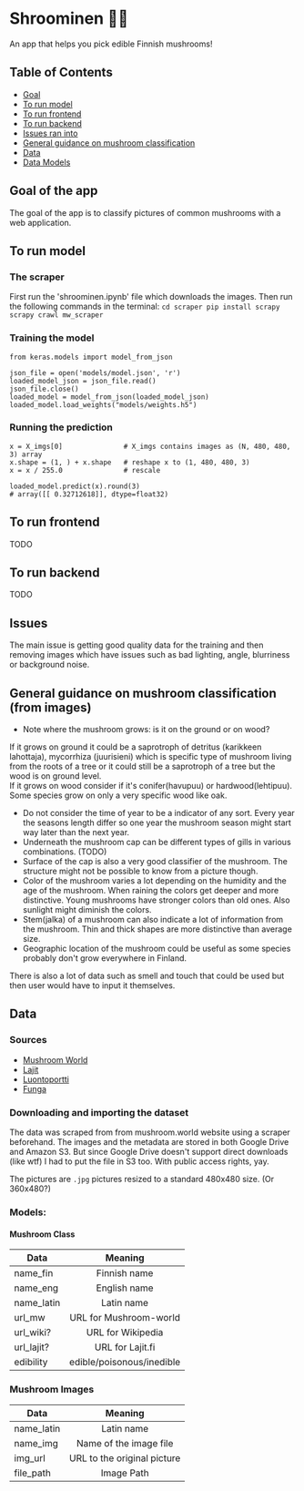 # Shroominen :mushroom::mushroom:

An app that helps you pick edible Finnish mushrooms! <Files coming soon>


## Table of Contents
* [Goal](#goal)
* [To run model](#modelrun)
* [To run frontend](#frontend)
* [To run backend](#backend)
* [Issues ran into](#issues)
* [General guidance on mushroom classification](#guidance)
* [Data](#data)
* [Data Models](#model)



## <a name="goal"/> Goal of the app

The goal of the app is to classify pictures of common mushrooms with a web application.

## <a name="modelrun"/> To run model

### The scraper

First run the 'shroominen.ipynb' file which downloads the images. Then run the following commands in the terminal:
`
cd scraper
pip install scrapy
scrapy crawl mw_scraper
`

### Training the model

```
from keras.models import model_from_json

json_file = open('models/model.json', 'r')
loaded_model_json = json_file.read()
json_file.close()
loaded_model = model_from_json(loaded_model_json)
loaded_model.load_weights("models/weights.h5")
```

### Running the prediction

```
x = X_imgs[0]               # X_imgs contains images as (N, 480, 480, 3) array
x.shape = (1, ) + x.shape   # reshape x to (1, 480, 480, 3)
x = x / 255.0               # rescale

loaded_model.predict(x).round(3)
# array([[ 0.32712618]], dtype=float32)
```


## <a name="frontend"/> To run frontend

TODO

## <a name="backend"/> To run backend

TODO

## <a name="issues"/> Issues
The main issue is getting good quality data for the training and then removing images which have issues such as bad lighting, angle, blurriness or background noise.

## <a name="guidance"/> General guidance on mushroom classification (from images)

* Note where the mushroom grows: is it on the ground or on wood?

 If it grows on ground it could be a saprotroph of detritus (karikkeen lahottaja), mycorrhiza (juurisieni) which is specific type of mushroom living from the roots of a tree or it could still be a saprotroph of a tree but the wood is on ground level.  
 If it grows on wood consider if it's conifer(havupuu) or hardwood(lehtipuu). Some species grow on only a very specific wood like oak.  
 
* Do not consider the time of year to be a indicator of any sort. Every year the seasons length differ so one year the mushroom season might start way later than the next year.  
* Underneath the mushroom cap can be different types of gills in various combinations. (TODO)  
* Surface of the cap is also a very good classifier of the mushroom. The structure might not be possible to know from a picture though.  
* Color of the mushroom varies a lot depending on the humidity and the age of the mushroom. When raining the colors get deeper and more distinctive. Young mushrooms have stronger colors than old ones. Also sunlight might diminish the colors.  
* Stem(jalka) of a mushroom can also indicate a lot of information from the mushroom. Thin and thick shapes are more distinctive than average size.  
* Geographic location of the mushroom could be useful as some species probably don't grow everywhere in Finland.

There is also a lot of data such as smell and touch that could be used but then user would have to input it themselves.


## <a name="data"/> Data  

### <a name="sources"/> Sources

* [Mushroom World](http://www.mushroom.world)
* [Lajit](http://tun.fi/HBF.25786?locale=en)
* [Luontoportti](http://www.luontoportti.com/suomi/fi/sienet/)
* [Funga](http://www.funga.fi/teema-aiheet/sienten-tunnistaminen/)

### <a name="import"/> Downloading and importing the dataset

The data was scraped from from mushroom.world website using a scraper beforehand. The images and the metadata are stored in both Google Drive and Amazon S3. But since Google Drive doesn't support direct downloads (like wtf) I had to put the file in S3 too. With public access rights, yay.

The pictures are `.jpg` pictures resized to a standard 480x480 size. (Or 360x480?)

### <a name="model"/> Models:

#### Mushroom Class 

| Data       | Meaning         | 
| ------------- |:-------------:| 
| name_fin     | Finnish name| 
| name_eng   | English name| 
| name_latin  | Latin name| 
| url_mw  | URL for Mushroom-world |
| url_wiki?  | URL for Wikipedia |
| url_lajit?  | URL for Lajit.fi |
| edibility  | edible/poisonous/inedible |


### Mushroom Images

| Data       | Meaning         | 
| ------------- |:-------------:| 
| name_latin  | Latin name| 
| name_img  | Name of the image file |
| img_url  | URL to the original picture |
| file_path  | Image Path | 
